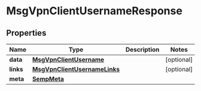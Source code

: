 

# MsgVpnClientUsernameResponse


## Properties

| Name | Type | Description | Notes |
|------------ | ------------- | ------------- | -------------|
|**data** | [**MsgVpnClientUsername**](MsgVpnClientUsername.md) |  |  [optional] |
|**links** | [**MsgVpnClientUsernameLinks**](MsgVpnClientUsernameLinks.md) |  |  [optional] |
|**meta** | [**SempMeta**](SempMeta.md) |  |  |



